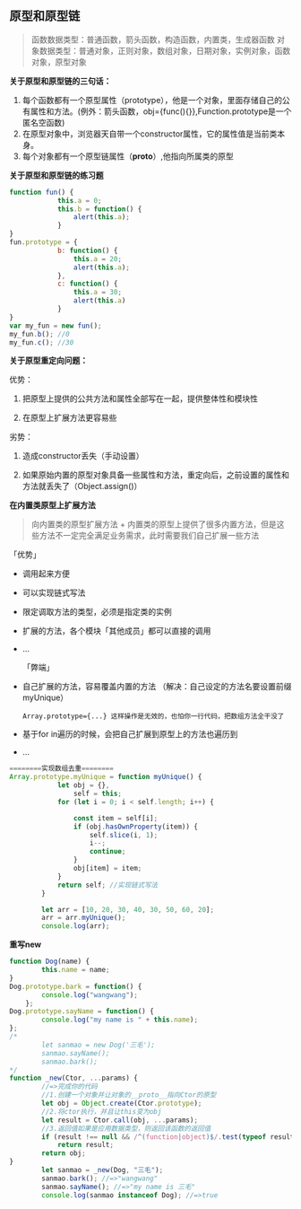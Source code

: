 ## 原型和原型链

> 函数数据类型：普通函数，箭头函数，构造函数，内置类，生成器函数
> 对象数据类型：普通对象，正则对象，数组对象，日期对象，实例对象，函数对象，原型对象

**关于原型和原型链的三句话：**

1. 每个函数都有一个原型属性（prototype），他是一个对象，里面存储自己的公有属性和方法。(例外：箭头函数，obj={func(){}},Function.prototype是一个匿名空函数)
2. 在原型对象中，浏览器天自带一个constructor属性，它的属性值是当前类本身。
3. 每个对象都有一个原型链属性（__proto__）,他指向所属类的原型
   

**关于原型和原型链的练习题**
```javascript
function fun() {
            this.a = 0;
            this.b = function() {
                alert(this.a);
            }
}
fun.prototype = {
            b: function() {
                this.a = 20;
                alert(this.a);
            },
            c: function() {
                this.a = 30;
                alert(this.a)
            }
}
var my_fun = new fun();
my_fun.b(); //0
my_fun.c(); //30        
```
**关于原型重定向问题：**

优势： 

1. 把原型上提供的公共方法和属性全部写在一起，提供整体性和模块性

2. 在原型上扩展方法更容易些
   
劣势：

1. 造成constructor丢失（手动设置）
   
2. 如果原始内置的原型对象具备一些属性和方法，重定向后，之前设置的属性和方法就丢失了（Object.assign()）

**在内置类原型上扩展方法**
> 向内置类的原型扩展方法
    + 内置类的原型上提供了很多内置方法，但是这些方法不一定完全满足业务需求，此时需要我们自己扩展一些方法

   「优势」
+ 调用起来方便
  
+ 可以实现链式写法
  
+ 限定调取方法的类型，必须是指定类的实例

+ 扩展的方法，各个模块「其他成员」都可以直接的调用
  
+ ...

   「弊端」
+ 自己扩展的方法，容易覆盖内置的方法 （解决：自己设定的方法名要设置前缀 myUnique）
  
      Array.prototype={...} 这样操作是无效的，也怕你一行代码，把数组方法全干没了

+ 基于for in遍历的时候，会把自己扩展到原型上的方法也遍历到
+ ...


```javascript
========实现数组去重========
Array.prototype.myUnique = function myUnique() {
            let obj = {},
                self = this;
            for (let i = 0; i < self.length; i++) {

                const item = self[i];
                if (obj.hasOwnProperty(item)) {
                    self.slice(i, 1);
                    i--;
                    continue;
                }
                obj[item] = item;
            }
            return self; //实现链式写法
        }

        let arr = [10, 20, 30, 40, 30, 50, 60, 20];
        arr = arr.myUnique();
        console.log(arr);
```
**重写new**

```javascript
function Dog(name) {
        this.name = name;
}
Dog.prototype.bark = function() {
        console.log("wangwang");
    };
Dog.prototype.sayName = function() {
        console.log("my name is " + this.name);
};
/*
        let sanmao = new Dog('三毛');
        sanmao.sayName();
        sanmao.bark();
*/
function _new(Ctor, ...params) {
        //=>完成你的代码
        //1.创建一个对象并让对象的__proto__指向Ctor的原型
        let obj = Object.create(Ctor.prototype);
        //2.将ctor执行，并且让this变为obj
        let result = Ctor.call(obj, ...params);
        //3.返回值如果是应用数据类型，则返回该函数的返回值
        if (result !== null && /^(function|object)$/.test(typeof result))
            return result;
        return obj;
}
        let sanmao = _new(Dog, "三毛");
        sanmao.bark(); //=>"wangwang"
        sanmao.sayName(); //=>"my name is 三毛"
        console.log(sanmao instanceof Dog); //=>true
```

